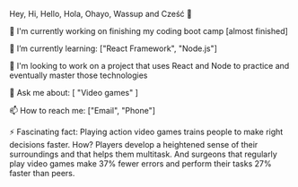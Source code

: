 Hey, Hi, Hello, Hola, Ohayo, Wassup and Cześć 👋

🔭 I'm currently working on finishing my coding boot camp [almost finished]

🌱 I’m currently learning: ["React Framework", "Node.js"]

👯 I'm looking to work on a project that uses React and Node to practice and eventually master those technologies

💬 Ask me about: [ "Video games" ]

📫 How to reach me: ["Email", "Phone"]

⚡ Fascinating fact: Playing action video games trains people to make right decisions faster. How? Players develop a heightened sense of their surroundings and that helps them multitask. And surgeons that regularly play video games make 37% fewer errors and perform their tasks 27% faster than peers.
